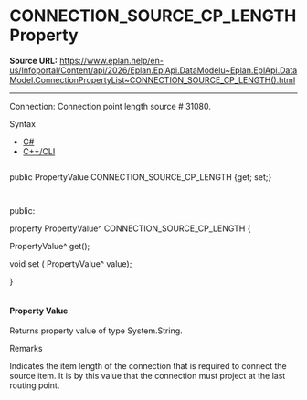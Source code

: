 # CONNECTION_SOURCE_CP_LENGTH Property

**Source URL:** https://www.eplan.help/en-us/Infoportal/Content/api/2026/Eplan.EplApi.DataModelu~Eplan.EplApi.DataModel.ConnectionPropertyList~CONNECTION_SOURCE_CP_LENGTH().html

---

Connection: Connection point length source # 31080.

Syntax

- [C#](#i-syntax-CS)
- [C++/CLI](#i-syntax-CPP2005)

```
```
public PropertyValue CONNECTION_SOURCE_CP_LENGTH {get; set;}
```
```

```
```
public:

property PropertyValue^ CONNECTION_SOURCE_CP_LENGTH {

   PropertyValue^ get();

   void set (    PropertyValue^ value);

}
```
```

#### Property Value

Returns property value of type System.String.

Remarks

Indicates the item length of the connection that is required to connect the source item. It is by this value that the connection must project at the last routing point.
